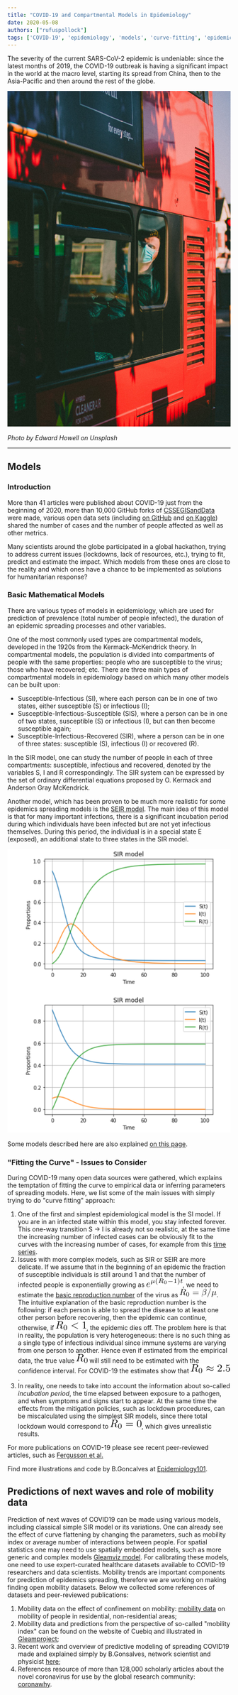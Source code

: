 ```yaml
---
title: "COVID-19 and Compartmental Models in Epidemiology"
date: 2020-05-08
authors: ["rufuspollock"]
tags: ['COVID-19', 'epidemiology', 'models', 'curve-fitting', 'epidemic']
---
```


The severity of the current SARS-CoV-2 epidemic is undeniable: since the latest months of 2019, the COVID-19 outbreak is having a significant impact in the world at the macro level, starting its spread from China, then to the Asia-Pacific and then around the rest of the globe.

![Man sleeping on a bus during the COVID-19 outbreak in London](/assets/edward-howell-IDhks1n8GYM-unsplash.jpg)

_Photo by Edward Howell on Unsplash_

---

## Models

### Introduction

More than 41 articles were published about COVID-19 just from the beginning of 2020, more than 10,000 GitHub forks of [CSSEGISandData](https://github.com/CSSEGISandData) were made, various open data sets (including [on GitHub](https://github.com/nties/COVID19-open-research-dataset) and [on Kaggle](https://www.kaggle.com/sudalairajkumar/novel-corona-virus-2019-dataset)) shared the number of cases and the number of people affected as well as other metrics.

Many scientists around the globe participated in a global hackathon, trying to address current issues (lockdowns, lack of resources, etc.), trying to fit, predict and estimate the impact. Which models from these ones are close to the reality and which ones have a chance to be implemented as solutions for humanitarian response?

### Basic Mathematical Models

There are various types of models in epidemiology, which are used for prediction of prevalence (total number of people infected), the duration of an epidemic spreading processes and other variables.

One of the most commonly used types are compartmental models, developed in the 1920s from the Kermack–McKendrick theory. In compartmental models, the population is divided into compartments of people with the same properties: people who are susceptible to the virus; those who have recovered; etc. There are three main types of compartmental models in epidemiology based on which many other models can be built upon:

- Susceptible-Infectious (SI), where each person can be in one of two states, either susceptible (S) or infectious (I);
- Susceptible-Infectious-Susceptible (SIS), where a person can be in one of two states, susceptible (S) or infectious (I), but can then become susceptible again;
- Susceptible-Infectious-Recovered (SIR), where a person can be in one of three states: susceptible (S), infectious (I) or recovered \(R\).

In the SIR model, one can study the number of people in each of three compartments: susceptible, infectious and recovered, denoted by the variables S, I and R correspondingly. The SIR system can be expressed by the set of ordinary differential equations proposed by O. Kermack and Anderson Gray McKendrick.

Another model, which has been proven to be much more realistic for some epidemics spreading models is the [SEIR model](https://www.medrxiv.org/content/10.1101/2020.03.20.20040048v1). The main idea of this model is that for many important infections, there is a significant incubation period during which individuals have been infected but are not yet infectious themselves. During this period, the individual is in a special state E (exposed), an additional state to three states in the SIR model.

![sirmodel-beta-mu-parameters](/assets/sirmodel_beta_mu_parameters.png)

Some models described here are also explained [on this page](https://github.com/datasets/awesome-data/blob/master/coronavirus.md).

### "Fitting the Curve" - Issues to Consider

During COVID-19 many open data sources were gathered, which explains the temptation of fitting the curve to empirical data or inferring parameters of spreading models. Here, we list some of the main issues with simply trying to do "curve fitting" approach:

1. One of the first and simplest epidemiological model is the SI model. If you are in an infected state within this model, you stay infected forever. This one-way transition S → I is already not so realistic, at the same time the increasing number of infected cases can be obviously fit to the curves with the increasing number of cases, for example from this [time series](https://datahub.io/core/covid-19).
2. Issues with more complex models, such as SIR or SEIR are more delicate. If we assume that in the beginning of an epidemic the fraction of susceptible individuals is still around 1 and that the number of infected people is exponentially growing as <img src="/static/img/blog/2020-05-05-covid19-models/math_expr1.png" alt="math-expr-1"/>, we need to estimate the [basic reproduction number](https://en.wikipedia.org/wiki/Basic_reproduction_number) of the virus as <img src="/static/img/blog/2020-05-05-covid19-models/math_expr2.png" alt="math-expr-2"/>. The intuitive explanation of the basic reproduction number is the following: if each person is able to spread the disease to at least one other person before recovering, then the epidemic can continue, otherwise, if <img src="/static/img/blog/2020-05-05-covid19-models/math_expr3.png" alt="math-expr-3"/>, the epidemic dies off. The problem here is that in reality, the population is very heterogeneous: there is no such thing as a single type of infectious individual since immune systems are varying from one person to another. Hence even if estimated from the empirical data, the true value <img src="/static/img/blog/2020-05-05-covid19-models/math_expr4.png" alt="math-expr-4"/> will still need to be estimated with the confidence interval. For COVID-19 the estimates show that <img src="/static/img/blog/2020-05-05-covid19-models/math_expr5.png" alt="math-expr-5"/>.
3. In reality, one needs to take into account the information about so-called *incubation period*, the time elapsed between exposure to a pathogen, and when symptoms and signs start to appear. At the same time the effects from the mitigation policies, such as lockdown procedures, can be miscalculated using the simplest SIR models, since there total lockdown would correspond to <img src="/static/img/blog/2020-05-05-covid19-models/math_expr6.png" alt="math-expr-6"/>, which gives unrealistic results.

For more publications on COVID-19 please see recent peer-reviewed articles, such as [Fergusson et al.](https://www.medrxiv.org/content/10.1101/2020.03.09.20033357v1)

Find more illustrations and code by B.Goncalves at [Epidemiology101](https://github.com/DataForScience/Epidemiology101).

## Predictions of next waves and role of mobility data

Prediction of next waves of COVID19 can be made using various models, 
including classical simple SIR model or its variations. One can already see the effect of curve flattening by changing the parameters, such as mobility index or average number of interactions between people. For spatial statistics one may need to use spatially embedded models, such as more generic and complex models [Gleamviz model](http://www.gleamviz.org/).
For calibrating these models, 
one need to use expert-curated healthcare datasets available to COVID-19 researchers and data scientists.  Mobility trends are important components for prediction of epidemics spreading, therefore we are working on making finding open mobility datasets.
Below we collected some references of datasets and peer-reviewed publications:

1. Mobility data on the effect of confinement on mobility: [mobility data](https://github.com/datasciencecampus/google-mobility-reports-data/) on
mobility of people in residential, non-residential areas;
2. Mobility data and predictions from the perspective of so-called "mobility index" can be found on the website of Cuebiq and illustrated in [Gleamproject](https://covid19.gleamproject.org/mobility);
3. Recent work and overview of predictive modeling of spreading COVID19 made and explained simply by B.Gonsalves, network scientist and physicist [here](https://medium.com/data-for-science/visualizing-the-spread-of-covid-19-a4ea21ee8e46);
4. References resource of more than 128,000 scholarly articles about the novel coronavirus for use by the global research community: [coronawhy](https://www.coronawhy.org/cord19).



